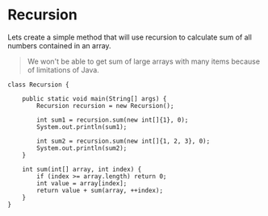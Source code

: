# Recursion

Lets create a simple method that will use recursion to calculate sum of all numbers contained in an array. 

> We won't be able to get sum of large arrays with many items because of limitations of Java.

```
class Recursion {

    public static void main(String[] args) {
        Recursion recursion = new Recursion();

        int sum1 = recursion.sum(new int[]{1}, 0);
        System.out.println(sum1);

        int sum2 = recursion.sum(new int[]{1, 2, 3}, 0);
        System.out.println(sum2);
    }

    int sum(int[] array, int index) {
        if (index >= array.length) return 0;
        int value = array[index];
        return value + sum(array, ++index);
    }
}
```




